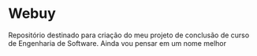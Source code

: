 # Webuy
Repositório destinado para criação do meu projeto de conclusão de curso de Engenharia de Software. Ainda vou pensar em um nome melhor
